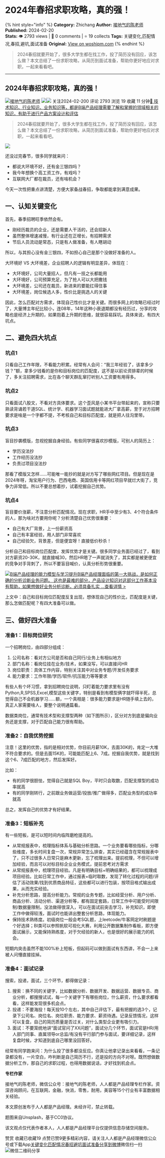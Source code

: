 # 2024年春招求职攻略，真的强！
{% hint style="info" %}
**Category:** Zhichang
**Author:** [接地气的陈老师](https://www.woshipm.com/u/773891)
**Published:** 2024-02-20  
**Stats:** 👁️ 2793 views | 💬 0 comments | ⭐ 19 collects
**Tags:** 关键变化,匹配情况,春招,避坑,面试准备
**Original:** [View on woshipm.com](https://www.woshipm.com/zhichang/5995499.html)
{% endhint %}
> 2024春招就要开始了，很多大学生都在找工作，投了简历没有回应，该怎么做？本文总结了一份求职攻略，从简历到面试准备，帮助你更好地应对求职，一起来看看吧。

---

## 2024年春招求职攻略，真的强！

[![](https://image.woshipm.com/wp-files/2019/08/0GkAbc8ZooEsibtWEUNO.png!/both/72x72)](https://www.woshipm.com/u/773891)[接地气的陈老师](https://www.woshipm.com/u/773891) ![](https://static.woshipm.com/tag/1121_1@2x.png)![](https://static.woshipm.com/tag/2103_1@2x.png) 关注2024-02-200 评论 2793 浏览 19 收藏 11 分钟[🔗 技术知识、行业知识、业务知识等，都是B端产品经理需要了解和掌握的领域相关的知识，有助于进行产品方案设计和评估](https://ke.qidianla.com/courses/bcpm)

> 2024春招就要开始了，很多大学生都在找工作，投了简历没有回应，该怎么做？本文总结了一份求职攻略，从简历到面试准备，帮助你更好地应对求职，一起来看看吧。

![](https://image.woshipm.com/2023/04/14/2492d736-da8f-11ed-aeb8-00163e0b5ff3.jpg)

还没过完春节，很多同学就来问：

*   都说大环境不好，还有金三银四吗？
*   我今年想换个高工资工作，有戏吗？
*   互联网大厂都在裁员，还有啥机会？

今天一次性把重点讲清楚，方便大家备战春招，争取都能拿到满意成果。

## 一、认知关键变化

首先，春季招聘旺季依然会有。

*   刚经历裁员的企业，还是需要人干活的，还会招新人
*   虽然整体增速减慢，有行业还在正增长，有招聘需求
*   节后人员流动是常态，只是有人做准备，有人瞎胡动

所以，与其担心没有金三银四，不如担心自己是那个没做好准备的人。

大环境好 VS 大环境差，企业招聘人的逻辑有明显差异，体现在：

*   大环境好，公司大量招人，但凡有一技之长都能用
*   大环境好，公司预算充足，为了抢人可以大把撒钱
*   大环境差，公司还在裁员，新进来的要能扛得住事
*   大环境差，岗位候选人多，性价比是挑选人的关键

因此，怎么匹配对方需求，体现自己性价比才是关键。而很多网上的攻略已经过时了，大量博主年纪比较小，连08年，14年这种小衰退期都没有经历过，分享的攻略也是经济上升期的，如果抱着上升期的思维，就很容易踩坑。具体来说，有四大坑点。

## 二、避免四大坑点

### 坑点1

只看自己工作年限，不看能力积累。经常有人会问：“我三年经验了，该拿多少钱？”额，拿多少钱看的是你和目标岗位的匹配度，这不是以前论资排辈的时候了，多关注招聘需求，比在各个聊天群乱窜打听别人工资要有用得多。

### 坑点2

只看面试八股文，不看对方具体要求。这个歪风是小某书平台带起来的，宣称只要熟读背诵若干道SQL、统计学、机器学习面试题就能进大厂拿高薪，至于对方招聘要求是啥是一个字都不提，不考核自己和目标匹配度，就是把人往沟里带。

### 坑点3

盲目抄袭模版，忽视挖掘自身经验。有些同学很喜欢抄模版，可别人的简历上：

*   学历没法抄
*   工作经历没法抄
*   负责过项目没法抄

那看了模版又怎样……可能唯一能抄的就是对方写了哪些网红项目。但是现在是2024年呀，淘宝用户行为、巴西电商、英国信用卡等网红项目早就烂大街了，竞争力非常低。所以不要总想着抄，试着挖掘自己优势。

### 坑点4

盲目要价涨薪，不注意分析匹配情况。现在求职，HR手中至少有3、4个符合条件的人，那为啥对方要用你呢？分析清楚自己优势很重要：

*   自己有大厂背景，上一份薪资高
*   自己有丰富经验，用人部门非常喜欢
*   自己经验欠，背景差，但是便宜呀！直接低价秒杀！

分析自己和目标岗位匹配度，发挥优势才是关键。很多同学业务面已经过了，看到对方薪资20-30K，就直接喊30，然后HR嗯了一声就消失了，其实都是被更便宜的竞争对手背刺了，所以不要盲目喊价，认真分析形势很重要。

[![](https://image.woshipm.com/2023/08/02/1554eea8-30e3-11ee-88e7-00163e0b5ff3.png)B端产品经理的能力模型与学习提升B端产品经理面临的第一大挑战，是如何正确的分析诊断业务问题。 这也是最难的部分，产品设计知识对这部分工作基本没有帮助，如果想做好业务分析诊断，必须具备扎实 ...查看详情 >](https://ke.qidianla.com/courses/bcpm)

上文中：自己和目标岗位匹配度反复出现，想体现自己的性价比，匹配度是关键，那么怎做匹配呢？有四大准备可以做。

## 三、做好四大准备

### 准备1：目标岗位研究

一个招聘岗位，由四部分组成：

1.  公司名称：看对方公司是否和自己同行/业务上有相似地方
2.  部门名称：看岗位挂在业务/技术，如果没写，可以直接问HR
3.  岗位职责：具体工作内容，特别关注其中对业务专题/开发任务要求
4.  能力要求：工作年限/学历/软件/抗压能力等等要求

有些人有个坏习惯，拿到招聘岗位说明，只盯着能力要求里有没有Python,R,SPSS,Excel,模型这些关键字，特别是看到有模型俩字就吓得半死，总觉得自己不会机器学习……额，一个真相是：很多能力要求是HR随手填上去的，真正人家需要啥人，要整个说明通篇看。

数据类岗位，通常有技术型和支撑型两种（如下图所示），区分对方到底是偏向业务还是支撑，对于匹配自己能力很有帮助。

### 准备2：自我优势挖掘

注意！这里的优势，指的是相对优势，你目前月薪10K，去面30K的，肯定一大堆不符合要求的。但是去面15K的，可能能匹配上6、7成。挖掘自我优势，就是找到这个6、7成匹配的地方，然后发挥好。

比如：

*   有的同学很胆怯，觉得自己就是SQL Boy，平时只会取数，匹配支撑型的成功率就高
*   有的同学刚转行，之前跟业务做运营/投放/推广做得多，匹配业务型的成功率就高

总之，发挥自己的优势才有好结果。

### 准备3：短板补充

有一些短板，是可以短时间内临阵磨枪提高的。

*   从常规报表中，梳理指标体系与基础分析思路。一个业务要看哪些指标，分哪些维度，多长时间复盘一次，常规异常怎么排查，其实已经蕴含在常规报表中了，只不过很多人日常只是麻木更新，忘了梳理出来。提前梳理，不但可以增加经验，而且可以对标目标企业业务模式，提前思考对方需求
*   从常规报表中，梳理项目经验。凡是有明确目标+明确结果的，都可以梳理成项目经验。比如日常工作中，通过报表+临时取数，发现了转化过程的问题/评估了活动效果/找到优质商品特征，这些都可以进行包装，按项目格式输出成果，从而充实经验。
*   补充分析思路，提高分析能力。常规的业务专题，比如经营分析、用户分析、商品分析、活动分析、渠道分析等，都有固定套路，日常工作中可能受时间限制/数据量限制，没法做得很深入，可以在面试前突击学习，补充知识，即使工作中做得较浅，面试时也能讲出整套分析思路，体现能力。
*   保持技术熟练度。初级岗位一般会考SQL题，上leetcode/牛客网定时刷题是个好选择；BI类可以参照帆软可视化大赛，利用公开数据集制作看板，即方便面试展示，又能保持熟练度，对于欠经验的新人，也是很好的展示能力的机会。

短期内突击虽然不能100%补上短板，但起码可以做到面试有东西讲，不会一上来被人问懵直接挂掉。

### 准备4：面试记录

搜索，投递，面试，三个环节，都得做记录：

1.  搜索：换不同的关键字，比如数据分析、数据开发、数据运营、数据专员、商业分析，都搜搜试试，每一个关键字下有哪些岗位，什么薪资，什么要求都看看，这样能发现很多机会点。
2.  投递：不要海投！每天投10个左右，其中自己评估下，最有把握的选3个，记录下公司名、岗位名、岗位职责、能力要求、薪资待遇。记录反馈情况，这样可以复盘，自己的简历质量是否过关，对什么类型企业更有吸引力。
3.  面试：不要笼统地讲“面试官问了XX问题”，面试分几个环节，面试官是HR/用人部门同事、直属领导or总监/有没有平行部门参与面试，要详细记录，这样复盘时候，才知道到底自己哪里没回答好。

经常有同学跑来问：为什么投了很多都没反应。你真让他拿记录出来看看，一条记录都没有，一片空白，咋判断是自己简历不行，还是投的方向不对呀。既然想做数据分析工作，那自己的求职过程，也得用数据说话，才好找到机会点。

**专栏作家**

接地气的陈老师，微信公众号：接地气的陈老师，人人都是产品经理专栏作家。资深咨询顾问，在互联网，金融，快消，零售，耐用，美容等15个行业有丰富数据相关经验。

本文原创发布于人人都是产品经理。未经许可，禁止转载。

题图来自Unsplash，基于CC0协议。

该文观点仅代表作者本人，人人都是产品经理平台仅提供信息存储空间服务。

赞赏 收藏已收藏19 点赞已赞9更多精彩内容，请关注人人都是产品经理微信公众号或下载App[关键变化](https://www.woshipm.com/tag/%e5%85%b3%e9%94%ae%e5%8f%98%e5%8c%96)[匹配情况](https://www.woshipm.com/tag/%e5%8c%b9%e9%85%8d%e6%83%85%e5%86%b5)[春招](https://www.woshipm.com/tag/%e6%98%a5%e6%8b%9b)[避坑](https://www.woshipm.com/tag/%e9%81%bf%e5%9d%91)[面试准备](https://www.woshipm.com/tag/%e9%9d%a2%e8%af%95%e5%87%86%e5%a4%87)[分享到微博](https://service.weibo.com/share/share.php?appkey=2775287854&title=2024年春招求职攻略，真的强！&url=https://www.woshipm.com/zhichang/5995499.html&pic=https://image.woshipm.com/2023/04/14/2492d736-da8f-11ed-aeb8-00163e0b5ff3.jpg)微信扫一扫![微信二维码](https://api.pwmqr.com/qrcode/create/?url=https://www.woshipm.com/zhichang/5995499.html)分享